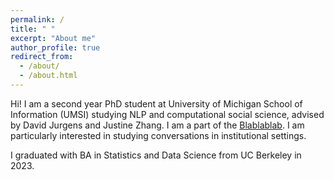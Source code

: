 ```yaml
---
permalink: /
title: " "
excerpt: "About me"
author_profile: true
redirect_from: 
  - /about/
  - /about.html
---
```


Hi! I am a second year PhD student at University of Michigan School of Information (UMSI) studying NLP and computational social science, advised by David Jurgens and Justine Zhang. I am a part of the [Blablablab](https://blablablab.si.umich.edu/). I am particularly interested in studying conversations in institutional settings.

I graduated with BA in Statistics and Data Science from UC Berkeley in 2023.

